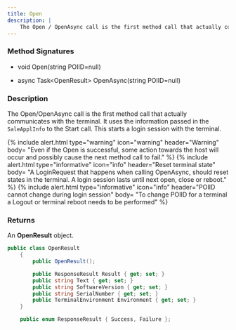 ```yaml
---
title: Open
description: |
    The Open / OpenAsync call is the first method call that actually communicates with the terminal.
---
```

### Method Signatures

*   void Open(string POIID=null)

*   async Task\<OpenResult\> OpenAsync(string POIID=null)

### Description

The Open/OpenAsync call is the first method call that actually communicates with the terminal. It uses the information passed in the `SaleApplInfo` to the Start call. This starts a login session with the terminal.

{% include alert.html type="warning" icon="warning" header="Warning"
body= "Even if the Open is successful, some action towards the host will occur and possibly cause the next method call to fail."
%}
{% include alert.html type="informative" icon="info" header="Reset terminal state"
body= "A LoginRequest that happens when calling OpenAsync, should reset states in the terminal. A login session lasts until next open, close or reboot."
%}
{% include alert.html type="informative" icon="info" header="POIID cannot change during login session"
body= "To change POIID for a terminal a Logout or terminal reboot needs to be performed"
%}

### Returns

An **OpenResult** object.

```c#
public class OpenResult
    {
        public OpenResult();

        public ResponseResult Result { get; set; }
        public string Text { get; set; }
        public string SoftwareVersion { get; set; }
        public string SerialNumber { get; set; }
        public TerminalEnvironment Environment { get; set; }
    }
```

```c#
    public enum ResponseResult { Success, Failure };
```
